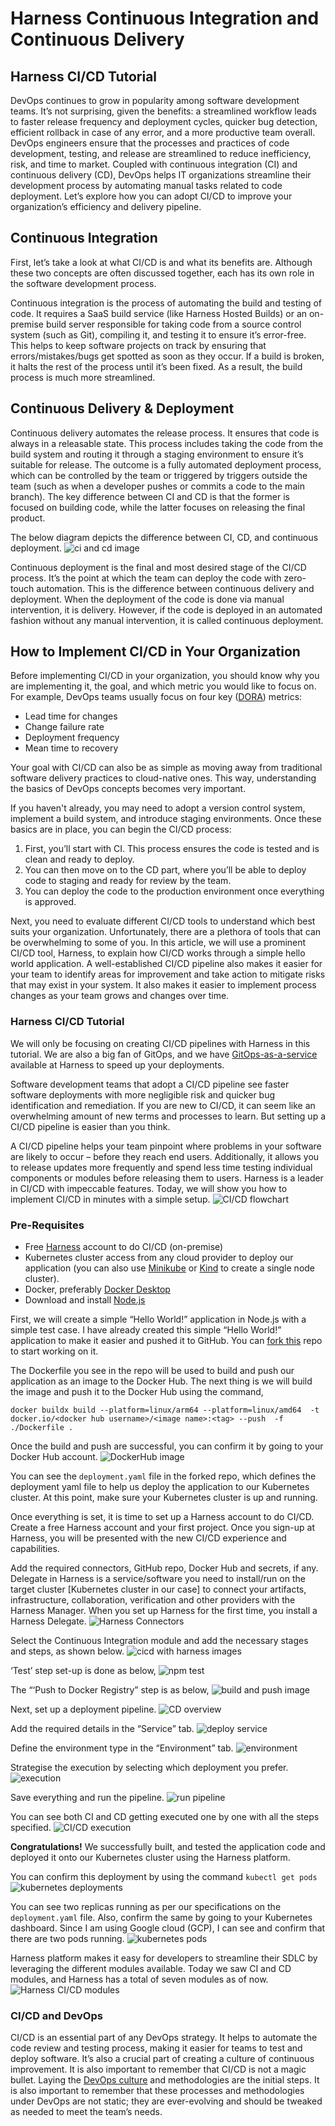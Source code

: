 # Harness Continuous Integration and Continuous Delivery

## Harness CI/CD Tutorial

DevOps continues to grow in popularity among software development teams. It’s not surprising, given the benefits: a streamlined workflow leads to faster release frequency and deployment cycles, quicker bug detection, efficient rollback in case of any error, and a more productive team overall. DevOps engineers ensure that the processes and practices of code development, testing, and release are streamlined to reduce inefficiency, risk, and time to market. Coupled with continuous integration (CI) and continuous delivery (CD), DevOps helps IT organizations streamline their development process by automating manual tasks related to code deployment. Let’s explore how you can adopt CI/CD to improve your organization’s efficiency and delivery pipeline.

## Continuous Integration
First, let’s take a look at what CI/CD is and what its benefits are. Although these two concepts are often discussed together, each has its own role in the software development process. 

Continuous integration is the process of automating the build and testing of code. It requires a SaaS build service (like Harness Hosted Builds) or an on-premise build server responsible for taking code from a source control system (such as Git), compiling it, and testing it to ensure it’s error-free. This helps to keep software projects on track by ensuring that errors/mistakes/bugs get spotted as soon as they occur. If a build is broken, it halts the rest of the process until it’s been fixed. As a result, the build process is much more streamlined.

## Continuous Delivery & Deployment
Continuous delivery automates the release process. It ensures that code is always in a releasable state. This process includes taking the code from the build system and routing it through a staging environment to ensure it’s suitable for release. The outcome is a fully automated deployment process, which can be controlled by the team or triggered by triggers outside the team (such as when a developer pushes or commits a code to the main branch). The key difference between CI and CD is that the former is focused on building code, while the latter focuses on releasing the final product.

The below diagram depicts the difference between CI, CD, and continuous deployment.
![ci and cd image](https://dev-to-uploads.s3.amazonaws.com/uploads/articles/s5s2ej46jktj6hepcayy.png)

Continuous deployment is the final and most desired stage of the CI/CD process. It’s the point at which the team can deploy the code with zero-touch automation. This is the difference between continuous delivery and deployment. When the deployment of the code is done via manual intervention, it is delivery. However, if the code is deployed in an automated fashion without any manual intervention, it is called continuous deployment. 

## How to Implement CI/CD in Your Organization
Before implementing CI/CD in your organization, you should know why you are implementing it, the goal, and which metric you would like to focus on. For example, DevOps teams usually focus on four key ([DORA](https://cloud.google.com/blog/products/devops-sre/using-the-four-keys-to-measure-your-devops-performance)) metrics: 
- Lead time for changes
- Change failure rate
- Deployment frequency
- Mean time to recovery
 
Your goal with CI/CD can also be as simple as moving away from traditional software delivery practices to cloud-native ones. This way, understanding the basics of DevOps concepts becomes very important. 

If you haven't already, you may need to adopt a version control system, implement a build system, and introduce staging environments. Once these basics are in place, you can begin the CI/CD process: 

1. First, you’ll start with CI. This process ensures the code is tested and is clean and ready to deploy. 
2. You can then move on to the CD part, where you’ll be able to deploy code to staging and ready for review by the team.
3. You can deploy the code to the production environment once everything is approved.

Next, you need to evaluate different CI/CD tools to understand which best suits your organization. Unfortunately, there are a plethora of tools that can be overwhelming to some of you. In this article, we will use a prominent CI/CD tool, Harness, to explain how CI/CD works through a simple hello world application. A well-established CI/CD pipeline also makes it easier for your team to identify areas for improvement and take action to mitigate risks that may exist in your system. It also makes it easier to implement process changes as your team grows and changes over time.

### Harness CI/CD Tutorial
We will only be focusing on creating CI/CD pipelines with Harness in this tutorial. We are also a big fan of GitOps, and we have [GitOps-as-a-service](https://harness.io/blog/generally-available-harness-gitops-as-a-service) available at Harness to speed up your deployments. 

Software development teams that adopt a CI/CD pipeline see faster software deployments with more negligible risk and quicker bug identification and remediation. If you are new to CI/CD, it can seem like an overwhelming amount of new terms and processes to learn. But setting up a CI/CD pipeline is easier than you think. 

A CI/CD pipeline helps your team pinpoint where problems in your software are likely to occur – before they reach end users. Additionally, it allows you to release updates more frequently and spend less time testing individual components or modules before releasing them to users. Harness is a leader in CI/CD with impeccable features. Today, we will show you how to implement CI/CD in minutes with a simple setup. 
![CI/CD flowchart](https://dev-to-uploads.s3.amazonaws.com/uploads/articles/5ae72bu7jaz1eiofwvvs.png)

### Pre-Requisites
- Free [Harness](https://app.harness.io/auth/#/signup/?utm_source=internal&utm_medium=social&utm_campaign=community&utm_content=pavan_cicd_article&utm_term=get-started) account to do CI/CD (on-premise)
- Kubernetes cluster access from any cloud provider to deploy our application (you can also use [Minikube](https://minikube.sigs.k8s.io/docs/start/) or [Kind](https://kind.sigs.k8s.io/docs/user/quick-start/) to create a single node cluster).
- Docker, preferably [Docker Desktop](https://www.docker.com/products/docker-desktop/)
- Download and install [Node.js](https://nodejs.org/en/download/)

First, we will create a simple “Hello World!” application in Node.js with a simple test case. I have already created this simple “Hello World!” application to make it easier and pushed it to GitHub. You can [fork this](https://github.com/pavanbelagatti/harness-ci-example) repo to start working on it.

The Dockerfile you see in the repo will be used to build and push our application as an image to the Docker Hub. The next thing is we will build the image and push it to the Docker Hub using the command,

`docker buildx build --platform=linux/arm64 --platform=linux/amd64  -t docker.io/<docker hub username>/<image name>:<tag> --push  -f ./Dockerfile .`

Once the build and push are successful, you can confirm it by going to your Docker Hub account.
![DockerHub image](https://dev-to-uploads.s3.amazonaws.com/uploads/articles/7bwww9c4hmg3ng2jjb2u.png)

You can see the `deployment.yaml` file in the forked repo, which defines the deployment yaml file to help us deploy the application to our Kubernetes cluster. At this point, make sure your Kubernetes cluster is up and running.

Once everything is set, it is time to set up a Harness account to do CI/CD. Create a free Harness account and your first project. Once you sign-up at Harness, you will be presented with the new CI/CD experience and capabilities.

Add the required connectors, GitHub repo, Docker Hub and secrets, if any. Delegate in Harness is a service/software you need to install/run on the target cluster [Kubernetes cluster in our case] to connect your artifacts, infrastructure, collaboration, verification and other providers with the Harness Manager. When you set up Harness for the first time, you install a Harness Delegate.
![Harness Connectors](https://dev-to-uploads.s3.amazonaws.com/uploads/articles/ur7vnqorzidnnlr9guyh.png)

Select the Continuous Integration module and add the necessary stages and steps, as shown below.
![cicd with harness images](https://dev-to-uploads.s3.amazonaws.com/uploads/articles/agj1alkta3airzy01p2r.png)

‘Test’ step set-up is done as below,
![npm test](https://dev-to-uploads.s3.amazonaws.com/uploads/articles/qemv0rybo1p3yuwh7s00.png)

The “‘Push to Docker Registry” step is as below,
![build and push image](https://dev-to-uploads.s3.amazonaws.com/uploads/articles/k72jk64budqebn8ud0d2.png)

Next, set up a deployment pipeline.
![CD overview](https://dev-to-uploads.s3.amazonaws.com/uploads/articles/jgqu0d6giyzov9c36ac1.png)

Add the required details in the “Service” tab.
![deploy service](https://dev-to-uploads.s3.amazonaws.com/uploads/articles/xy4mkloyv2fkadc376hx.png)

Define the environment type in the “Environment” tab.
![environment](https://dev-to-uploads.s3.amazonaws.com/uploads/articles/sbh51pgvrkj3pqobgqre.png)

Strategise the execution by selecting which deployment you prefer.
![execution](https://dev-to-uploads.s3.amazonaws.com/uploads/articles/24nmlpbdl0lttx1irff3.png)

Save everything and run the pipeline.
![run pipeline](https://dev-to-uploads.s3.amazonaws.com/uploads/articles/20qaj71244gnsgjnj0tc.png)

You can see both CI and CD getting executed one by one with all the steps specified.
![CI/CD execution](https://dev-to-uploads.s3.amazonaws.com/uploads/articles/gg40dwp34ga5dn1oussl.png)

**Congratulations!** We successfully built, and tested the application code and deployed it onto our Kubernetes cluster using the Harness platform.

You can confirm this deployment by using the command `kubectl get pods`
![kubernetes deployments](https://dev-to-uploads.s3.amazonaws.com/uploads/articles/qvj7ptjvb0lmpmz3p8jt.png)

You can see two replicas running as per our specifications on the `deployment.yaml` file. Also, confirm the same by going to your Kubernetes dashboard. Since I am using Google cloud (GCP), I can see and confirm that there are two pods running.
![kubernetes pods](https://dev-to-uploads.s3.amazonaws.com/uploads/articles/5fheffhlvwvcz2jty4xq.png)

Harness platform makes it easy for developers to streamline their SDLC by leveraging the different modules available. Today we saw CI and CD modules, and Harness has a total of seven modules as of now.
![Harness CI/CD modules](https://dev-to-uploads.s3.amazonaws.com/uploads/articles/27rr9rp2acjmrb34py5g.png)

### CI/CD and DevOps
CI/CD is an essential part of any DevOps strategy. It helps to automate the code review and testing process, making it easier for teams to test and deploy software. It’s also a crucial part of creating a culture of continuous improvement. It is also important to remember that CI/CD is not a magic bullet. Laying the [DevOps culture](https://www.atlassian.com/team-playbook/examples/devops-culture) and methodologies are the initial steps. It is also important to remember that these processes and methodologies under DevOps are not static; they are ever-evolving and should be tweaked as needed to meet the team’s needs.

